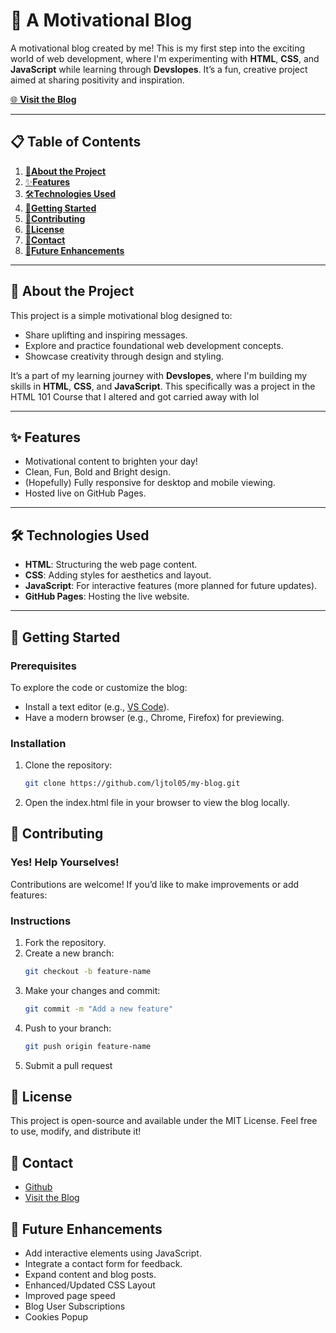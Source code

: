 # 🌟 A Motivational Blog

A motivational blog created by me! This is my first step into the exciting world of web development, where I'm experimenting with **HTML**, **CSS**, and **JavaScript** while learning through **Devslopes**. It’s a fun, creative project aimed at sharing positivity and inspiration.

[🌐 **Visit the Blog**](http://ljtol05.github.io/my-blog/)

---

## 📋 Table of Contents
1. [📖**About the Project**](#-about-the-project)
2. [✨**Features**](#-features)
3. [🛠️**Technologies Used**](#-technologies-used)
4. [🚀**Getting Started**](#-getting-started)
5. [🤝**Contributing**](#-contributing)
6. [📜**License**](#-license)
7. [📧**Contact**](#-contact)
8. [🌟**Future Enhancements**](#-future-enhancements)

---

## 📖 About the Project

This project is a simple motivational blog designed to:
- Share uplifting and inspiring messages.
- Explore and practice foundational web development concepts.
- Showcase creativity through design and styling.

It’s a part of my learning journey with **Devslopes**, where I'm building my skills in **HTML**, **CSS**, and **JavaScript**.
This specifically was a project in the HTML 101 Course that I altered and got carried away with lol

---

## ✨ Features
- Motivational content to brighten your day!
- Clean, Fun, Bold and Bright design.
- (Hopefully) Fully responsive for desktop and mobile viewing.
- Hosted live on GitHub Pages.

---

## 🛠️ Technologies Used
- **HTML**: Structuring the web page content.
- **CSS**: Adding styles for aesthetics and layout.
- **JavaScript**: For interactive features (more planned for future updates).
- **GitHub Pages**: Hosting the live website.

---

## 🚀 Getting Started
### Prerequisites
To explore the code or customize the blog:
- Install a text editor (e.g., [VS Code](https://code.visualstudio.com/)).
- Have a modern browser (e.g., Chrome, Firefox) for previewing.

### Installation
1. Clone the repository:
   ```bash
   git clone https://github.com/ljtol05/my-blog.git
2. Open the index.html file in your browser to view the blog locally.

## 🤝 Contributing
### Yes! Help Yourselves!
Contributions are welcome! If you’d like to make improvements or add features:
### Instructions
1.	Fork the repository.
2. Create a new branch:
   ```bash
   git checkout -b feature-name
3. Make your changes and commit:
   ```bash
   git commit -m "Add a new feature"
4. Push to your branch:
   ```bash
   git push origin feature-name
5. Submit a pull request

## 📜 License
This project is open-source and available under the MIT License. Feel free to use, modify, and distribute it!

## 📧 Contact
- [Github](https://github.com/ljtol05)
- [Visit the Blog](http://ljtol05.github.io/my-blog/)

## 🌟 Future Enhancements
- Add interactive elements using JavaScript.
- Integrate a contact form for feedback.
- Expand content and blog posts.
- Enhanced/Updated CSS Layout
- Improved page speed
- Blog User Subscriptions
- Cookies Popup
